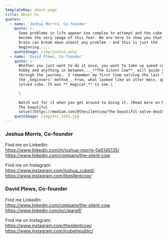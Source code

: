 ```yaml
---
templateKey: about-page
title: About Us
quotes:
  - name: 'Joshua Morris, Co-founder'
    quote: >-
      Some problems in life appear too complex to attempt and the cube has
      become the very image of this fear. We are here to show you that your
      brain can break down almost any problem - and this is just the
      beginning.....
    quoteImage: /img/joshua.webp
  - name: 'David Plews, Co-founder'
    quote: >-
      Whether you just want to do it once, you want to take up speed cuing as a
      hobby and anything in between..._**The Silent Cow**_ will guide you
      through the journey.  I remember my first time solving the last layer with
      the _beginners’ method_. From, what looked like an utter mess, appeared a
      solved cube. It was **_magical_** to see.\

      \

      Watch out for it when you get around to doing it. [Read more on Medium:
      The beautiful
      solve](https://medium.com/@thesilentcow/the-beautiful-solve-dea192b19d98)
    quoteImage: /img/dsc_1031.jpg
---
```

### Joshua Morris, Co-founder

Find me on LinkedIn:\
<https://www.linkedin.com/in/joshua-morris-0a5145135/>\
<https://www.linkedin.com/company/the-silent-cow>

Find me on Instagram:\
<https://www.instagram.com/joshua_cubed/>\
<https://www.instagram.com/thesilentcow/>

### 

### David Plews, Co-founder

Find me LinkedIn:\
<https://www.linkedin.com/company/the-silent-cow>\
<https://www.linkedin.com/in/cleargif/>

Find me on Instagram:\
<https://www.instagram.com/thesilentcow/>\
<https://www.instagram.com/icubeinpublic/>
